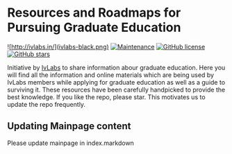 
# Resources and Roadmaps for Pursuing Graduate Education
![http://ivlabs.in/](ivlabs-black.png)
[![Maintenance](https://img.shields.io/badge/Maintained%3F-yes-green.svg)](https://github.com/IvLabs/graduate-education-resources/graphs/contributors) [![GitHub license](https://img.shields.io/github/license/Naereen/StrapDown.js.svg)](https://github.com/IvLabs/graduate-education-resources/blob/master/LICENSE.md) [![GitHub stars](https://img.shields.io/github/stars/IvLabs/graduate-education-resources?style=social)](https://github.com/IvLabs/graduate-education-resources/stargazers)

Initiative by [IvLabs](http://www.ivlabs.in/) to share information abour graduate education.
Here you will find all the information and online materials which are being used by IvLabs members while applying for graduate education as well as a guide to surviving it. These resources have been carefully handpicked to provide the best knowledge. If you like the repo, please star. This motivates us to update the repo frequently.

## Updating Mainpage content
Please update mainpage in index.markdown

